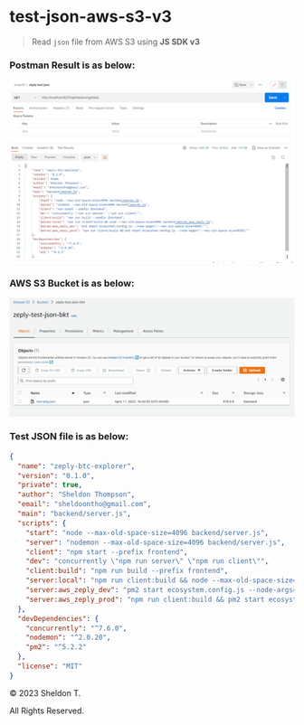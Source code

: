 # test-json-aws-s3-v3

> Read `json` file from AWS S3 using **JS SDK v3**

### **Postman Result is as below:**

![Postman Result](screenshot_postman.png)

### **AWS S3 Bucket is as below:**

![AWS S3 Bucket](screenshot_s3.png)

### **Test JSON file is as below:**

```json
{
  "name": "zeply-btc-explorer",
  "version": "0.1.0",
  "private": true,
  "author": "Sheldon Thompson",
  "email": "sheldoontho@gmail.com",
  "main": "backend/server.js",
  "scripts": {
    "start": "node --max-old-space-size=4096 backend/server.js",
    "server": "nodemon --max-old-space-size=4096 backend/server.js",
    "client": "npm start --prefix frontend",
    "dev": "concurrently \"npm run server\" \"npm run client\"",
    "client:build": "npm run build --prefix frontend",
    "server:local": "npm run client:build && node --max-old-space-size=4096 backend/server_aws_zeply.js",
    "server:aws_zeply_dev": "pm2 start ecosystem.config.js --node-args=\"--max-old-space-size=4096\"",
    "server:aws_zeply_prod": "npm run client:build && pm2 start ecosystem.config.js --node-args=\"--max-old-space-size=8192\""
  },
  "devDependencies": {
    "concurrently": "^7.6.0",
    "nodemon": "^2.0.20",
    "pm2": "^5.2.2"
  },
  "license": "MIT"
}
```

&copy; 2023 Sheldon T.

All Rights Reserved.
